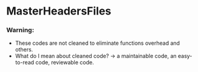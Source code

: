 # MasterHeadersFiles

### Warning:
* These codes are not cleaned to eliminate functions overhead and others.
* What do I mean about cleaned code? -> a maintainable code, an easy-to-read code, reviewable code.
